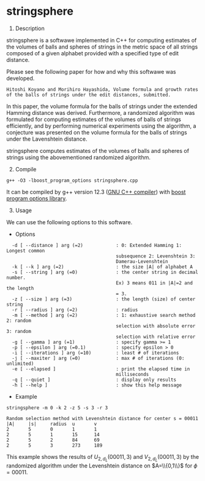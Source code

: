 # stringsphere

1. Description

stringsphere is a softwawe implemented in C++ for computing estimates of the volumes of balls and spheres of strings in the metric space of all strings composed of a given alphabet provided with a specified type of edit distance.

Please see the following paper for how and why this softwawe was developed.

```
Hitoshi Koyano and Morihiro Hayashida, Volume formula and growth rates of the balls of strings under the edit distances, submitted.
```

In this paper, the volume formula for the balls of strings under the extended Hamming distance was derived. 
Furthermore, a randomized algorithm was formulated for computing estimates of the volumes of balls of strings efficiently, and by performing numerical experiments using the algorithm, a conjecture was presented on the volume formula for the balls of strings under the Lavenshtein distance.

stringsphere computes estimates of the volumes of balls and spheres of strings using the abovementioned randomized algorithm.

2. Compile

```
g++ -O3 -lboost_program_options stringsphere.cpp
```

It can be compiled by g++ version 12.3 ([GNU C++ compiler](https://gcc.gnu.org)) with [boost program options library](https://www.boost.org).

3. Usage

We can use the following options to this software.

 - Options

```
  -d [ --distance ] arg (=2)            : 0: Extended Hamming 1: Longest common
                                        subsequence 2: Levenshtein 3:
                                        Damerau-Levenshtein
  -k [ --k ] arg (=2)                   : the size |A| of alphabet A
  -s [ --string ] arg (=0)              : the center string in decimal number.
                                        Ex) 3 means 011 in |A|=2 and the length
                                        = 3.
  -z [ --size ] arg (=3)                : the length (size) of center string
  -r [ --radius ] arg (=2)              : radius
  -m [ --method ] arg (=2)              : 1: exhaustive search method 2: random
                                        selection with absolute error 3: random
                                        selection with relative error
  -g [ --gamma ] arg (=1)               : specify gamma >= 1
  -p [ --epsilon ] arg (=0.1)           : specify epsilon > 0
  -i [ --iterations ] arg (=10)         : least # of iterations
  -j [ --maxiter ] arg (=0)             : max # of iterations (0: unlimited)
  -e [ --elapsed ]                      : print the elapsed time in
                                        milliseconds
  -q [ --quiet ]                        : display only results
  -h [ --help ]                         : show this help message
```

 - Example

```
stringsphere -m 0 -k 2 -z 5 -s 3 -r 3

Random selection method with Levenshtein distance for center s = 00011
|A|     |s|     radius  u       v
2       5       0       1       1
2       5       1       15      14
2       5       2       84      69
2       5       3       273     189
```

This example shows the results of $U_{2,d_L}(00011,3)$ and $V_{2,d_L}(00011,3)$ by the randomized algorithm under the Levenshtein distance on $A=\\{0,1\\}$ for $\phi=00011$. 

